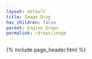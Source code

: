 ```yaml
---
layout: default
title: Image Drop
has_children: false
parent: Engine Drops
permalink: /drops/image
---
```


{% include page_header.html %}